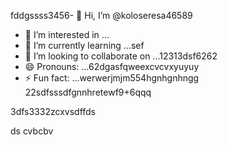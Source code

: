 fddgssss3456- 👋 Hi, I’m @koloseresa46589
- 👀 I’m interested in ...
- 🌱 I’m currently learning ...sef
- 💞️ I’m looking to collaborate on ...12313dsf6262
- 😄 Pronouns: ...62dgasfqweexcvcvxyuyuy
- ⚡ Fun fact: ...werwerjmjm554hgnhgnhngg
22sdfsssdfgnnhretewf9+6qqq
<!---53wrrhtsdf12352dzfsd
koloseresa/koloseresa is a ✨ special ✨ repository beca132useas its `README45.md` (this file) appearsf on your GitHub profrerevvile.
You can click the Preview link to take a look at your changes.456fsdsd32
--->3dfs3332zcxvsdffds
ds
cvbcbv
